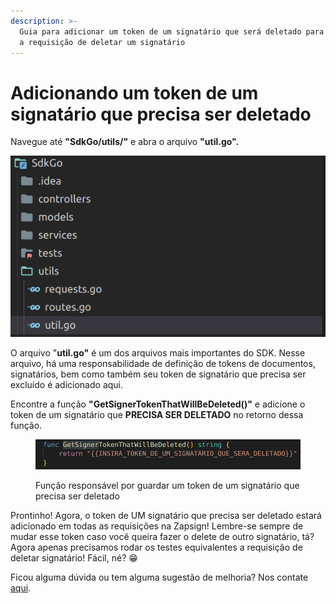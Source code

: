 ```yaml
---
description: >-
  Guia para adicionar um token de um signatário que será deletado para utilizar
  a requisição de deletar um signatário
---
```


# Adicionando um token de um signatário que precisa ser deletado

Navegue até **"SdkGo/utils/"** e abra o arquivo **"util.go".**

![](<../../../../.gitbook/assets/image (24).png>)

O arquivo "**util.go"** é um dos arquivos mais importantes do SDK. Nesse arquivo, há uma responsabilidade de definição de tokens de documentos, signatários, bem como também seu token de signatário que precisa ser excluído é adicionado aqui.

Encontre a função **"GetSignerTokenThatWillBeDeleted()"** e adicione o token de um signatário que **PRECISA SER DELETADO** no retorno dessa função.

<figure><img src="../../../../.gitbook/assets/Captura de tela de 2023-02-13 12-09-28.png" alt=""><figcaption><p>Função responsável por guardar um token de um signatário que precisa ser deletado</p></figcaption></figure>

Prontinho! Agora, o token de UM signatário que precisa ser deletado estará adicionado em todas as requisições na Zapsign! Lembre-se sempre de mudar esse token caso você queira fazer o delete de outro signatário, tá? Agora apenas precisamos rodar os testes equivalentes a requisição de deletar signatário! Fácil, né? 😁



Ficou alguma dúvida ou tem alguma sugestão de melhoria? Nos contate [aqui](https://zapsign.com.br/contato/).

